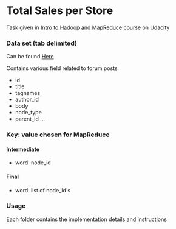 # Total Sales per Store

Task given in [Intro to Hadoop and MapReduce](www.udacity.com/course/intro-to-hadoop-and-mapreduce--ud617) course on Udacity

### Data set (tab delimited)
Can be found [Here](https://drive.google.com/open?id=1PFotAebSMf0ltFihIymom1vZkBzcsk00)

Contains various field related to forum posts
* id
* title
* tagnames
* author_id
* body
* node_type
* parent_id	
... 

### Key: value chosen for MapReduce

#### Intermediate
* word: node_id

#### Final
* word: list of node_id's

### Usage 

Each folder contains the implementation details and instructions